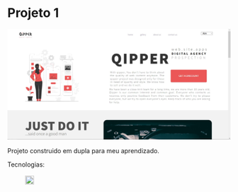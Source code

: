 <H1>Projeto 1</H1>
 
 <img src='./src/Site-Julio.jpg'>
 
<p>
 Projeto construido em dupla para meu aprendizado.
</p>

<dl>
 <dt>Tecnologias: </dt><br>
  <dd><img width=20px height=20px src='https://cdn.icon-icons.com/icons2/2107/PNG/512/file_type_html_icon_130541.png%27%3E HTML5</dd>
  <dd><img width=20px height=20px src='https://icones.pro/wp-content/uploads/2022/08/css3.png%27%3E CSS3</dd>
</dl>
